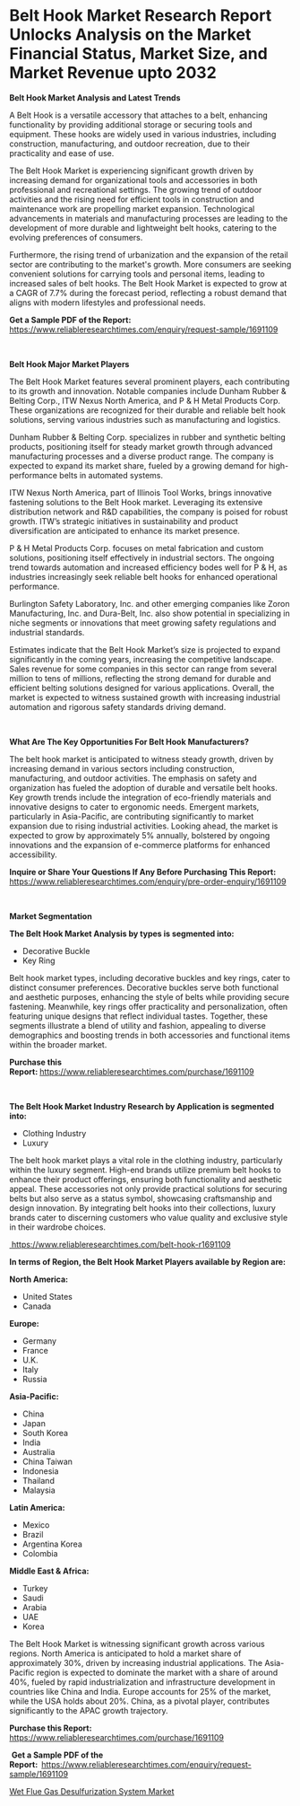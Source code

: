 <p><h1>Belt Hook Market Research Report Unlocks Analysis on the Market Financial Status, Market Size, and Market Revenue upto 2032</h1></p><p><strong>Belt Hook Market Analysis and Latest Trends</strong></p>
<p><p>A Belt Hook is a versatile accessory that attaches to a belt, enhancing functionality by providing additional storage or securing tools and equipment. These hooks are widely used in various industries, including construction, manufacturing, and outdoor recreation, due to their practicality and ease of use.</p><p>The Belt Hook Market is experiencing significant growth driven by increasing demand for organizational tools and accessories in both professional and recreational settings. The growing trend of outdoor activities and the rising need for efficient tools in construction and maintenance work are propelling market expansion. Technological advancements in materials and manufacturing processes are leading to the development of more durable and lightweight belt hooks, catering to the evolving preferences of consumers.</p><p>Furthermore, the rising trend of urbanization and the expansion of the retail sector are contributing to the market's growth. More consumers are seeking convenient solutions for carrying tools and personal items, leading to increased sales of belt hooks. The Belt Hook Market is expected to grow at a CAGR of 7.7% during the forecast period, reflecting a robust demand that aligns with modern lifestyles and professional needs.</p></p>
<p><strong>Get a Sample PDF of the Report:&nbsp;</strong> <a href="https://www.reliableresearchtimes.com/enquiry/request-sample/1691109?utm_campaign=3056&utm_medium=2&utm_source=Github&utm_content=ia&utm_term=26032025&utm_id=belt-hook">https://www.reliableresearchtimes.com/enquiry/request-sample/1691109</a></p>
<p>&nbsp;</p>
<p><strong>Belt Hook Major Market Players</strong></p>
<p><p>The Belt Hook Market features several prominent players, each contributing to its growth and innovation. Notable companies include Dunham Rubber & Belting Corp., ITW Nexus North America, and P & H Metal Products Corp. These organizations are recognized for their durable and reliable belt hook solutions, serving various industries such as manufacturing and logistics.</p><p>Dunham Rubber & Belting Corp. specializes in rubber and synthetic belting products, positioning itself for steady market growth through advanced manufacturing processes and a diverse product range. The company is expected to expand its market share, fueled by a growing demand for high-performance belts in automated systems.</p><p>ITW Nexus North America, part of Illinois Tool Works, brings innovative fastening solutions to the Belt Hook market. Leveraging its extensive distribution network and R&D capabilities, the company is poised for robust growth. ITW’s strategic initiatives in sustainability and product diversification are anticipated to enhance its market presence.</p><p>P & H Metal Products Corp. focuses on metal fabrication and custom solutions, positioning itself effectively in industrial sectors. The ongoing trend towards automation and increased efficiency bodes well for P & H, as industries increasingly seek reliable belt hooks for enhanced operational performance.</p><p>Burlington Safety Laboratory, Inc. and other emerging companies like Zoron Manufacturing, Inc. and Dura-Belt, Inc. also show potential in specializing in niche segments or innovations that meet growing safety regulations and industrial standards.</p><p>Estimates indicate that the Belt Hook Market’s size is projected to expand significantly in the coming years, increasing the competitive landscape. Sales revenue for some companies in this sector can range from several million to tens of millions, reflecting the strong demand for durable and efficient belting solutions designed for various applications. Overall, the market is expected to witness sustained growth with increasing industrial automation and rigorous safety standards driving demand.</p></p>
<p>&nbsp;</p>
<p><strong>What Are The Key Opportunities For Belt Hook Manufacturers?</strong></p>
<p><p>The belt hook market is anticipated to witness steady growth, driven by increasing demand in various sectors including construction, manufacturing, and outdoor activities. The emphasis on safety and organization has fueled the adoption of durable and versatile belt hooks. Key growth trends include the integration of eco-friendly materials and innovative designs to cater to ergonomic needs. Emergent markets, particularly in Asia-Pacific, are contributing significantly to market expansion due to rising industrial activities. Looking ahead, the market is expected to grow by approximately 5% annually, bolstered by ongoing innovations and the expansion of e-commerce platforms for enhanced accessibility.</p></p>
<p><strong>Inquire or Share Your Questions If Any Before Purchasing This Report:</strong> <a href="https://www.reliableresearchtimes.com/enquiry/pre-order-enquiry/1691109?utm_campaign=3056&utm_medium=2&utm_source=Github&utm_content=ia&utm_term=26032025&utm_id=belt-hook">https://www.reliableresearchtimes.com/enquiry/pre-order-enquiry/1691109</a></p>
<p>&nbsp;</p>
<p><strong>Market Segmentation</strong></p>
<p><strong>The Belt Hook Market Analysis by types is segmented into:</strong></p>
<p><ul><li>Decorative Buckle</li><li>Key Ring</li></ul></p>
<p><p>Belt hook market types, including decorative buckles and key rings, cater to distinct consumer preferences. Decorative buckles serve both functional and aesthetic purposes, enhancing the style of belts while providing secure fastening. Meanwhile, key rings offer practicality and personalization, often featuring unique designs that reflect individual tastes. Together, these segments illustrate a blend of utility and fashion, appealing to diverse demographics and boosting trends in both accessories and functional items within the broader market.</p></p>
<p><strong>Purchase this Report:&nbsp;</strong><a href="https://www.reliableresearchtimes.com/purchase/1691109?utm_campaign=3056&utm_medium=2&utm_source=Github&utm_content=ia&utm_term=26032025&utm_id=belt-hook">https://www.reliableresearchtimes.com/purchase/1691109</a></p>
<p>&nbsp;</p>
<p><strong>The Belt Hook Market Industry Research by Application is segmented into:</strong></p>
<p><ul><li>Clothing Industry</li><li>Luxury</li></ul></p>
<p><p>The belt hook market plays a vital role in the clothing industry, particularly within the luxury segment. High-end brands utilize premium belt hooks to enhance their product offerings, ensuring both functionality and aesthetic appeal. These accessories not only provide practical solutions for securing belts but also serve as a status symbol, showcasing craftsmanship and design innovation. By integrating belt hooks into their collections, luxury brands cater to discerning customers who value quality and exclusive style in their wardrobe choices.</p></p>
<p><a href="https://www.reliableresearchtimes.com/belt-hook-r1691109?utm_campaign=3056&utm_medium=2&utm_source=Github&utm_content=ia&utm_term=26032025&utm_id=belt-hook">&nbsp;https://www.reliableresearchtimes.com/belt-hook-r1691109</a></p>
<p><strong>In terms of Region, the Belt Hook Market Players available by Region are:</strong></p>
<p>
    <p> <strong> North America: </strong>
        <ul>
            <li>United States</li>
            <li>Canada</li>
        </ul>
        </p> 
    <p> <strong> Europe: </strong>
        <ul>
            <li>Germany</li>
            <li>France</li>
            <li>U.K.</li>
            <li>Italy</li>
            <li>Russia</li>
        </ul>
        </p> 
    <p> <strong> Asia-Pacific: </strong>
        <ul>
            <li>China</li>
            <li>Japan</li>
            <li>South Korea</li>
            <li>India</li>
            <li>Australia</li>
            <li>China Taiwan</li>
            <li>Indonesia</li>
            <li>Thailand</li>
            <li>Malaysia</li>
        </ul>
        </p> 
    <p> <strong> Latin America: </strong>
        <ul>
            <li>Mexico</li>
            <li>Brazil</li>
            <li>Argentina Korea</li>
            <li>Colombia</li>
        </ul>
        </p> 
    <p> <strong> Middle East & Africa: </strong>
        <ul>
            <li>Turkey</li>
            <li>Saudi</li>
            <li>Arabia</li>
            <li>UAE</li>
            <li>Korea</li>
        </ul>
    </p>
    </p>
<p><p>The Belt Hook Market is witnessing significant growth across various regions. North America is anticipated to hold a market share of approximately 30%, driven by increasing industrial applications. The Asia-Pacific region is expected to dominate the market with a share of around 40%, fueled by rapid industrialization and infrastructure development in countries like China and India. Europe accounts for 25% of the market, while the USA holds about 20%. China, as a pivotal player, contributes significantly to the APAC growth trajectory.</p></p>
<p><strong>Purchase this Report: </strong><a href="https://www.reliableresearchtimes.com/purchase/1691109?utm_campaign=3056&utm_medium=2&utm_source=Github&utm_content=ia&utm_term=26032025&utm_id=belt-hook">https://www.reliableresearchtimes.com/purchase/1691109</a></p>
<p>&nbsp;<strong>Get a Sample PDF of the Report:&nbsp;&nbsp;</strong><a href="https://www.reliableresearchtimes.com/enquiry/request-sample/1691109?utm_campaign=3056&utm_medium=2&utm_source=Github&utm_content=ia&utm_term=26032025&utm_id=belt-hook">https://www.reliableresearchtimes.com/enquiry/request-sample/1691109</a></p>
<p><strong></strong></p>
<p><p><a href="https://github.com/langolaskark/Market-Research-Report-List-1/blob/main/wet-flue-gas-desulfurization-system-market.md?utm_campaign=3056&utm_medium=2&utm_source=Github&utm_content=ia&utm_term=26032025&utm_id=belt-hook">Wet Flue Gas Desulfurization System Market</a></p></p>